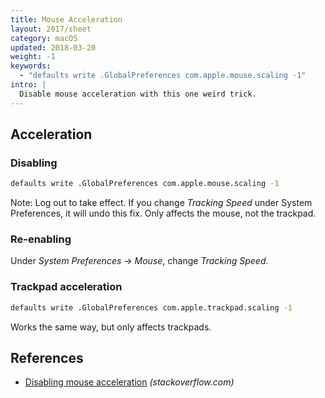 ```yaml
---
title: Mouse Acceleration
layout: 2017/sheet
category: macOS
updated: 2018-03-20
weight: -1
keywords:
  - "defaults write .GlobalPreferences com.apple.mouse.scaling -1"
intro: |
  Disable mouse acceleration with this one weird trick.
---
```


## Acceleration

### Disabling

```bash
defaults write .GlobalPreferences com.apple.mouse.scaling -1
```

Note: Log out to take effect. If you change _Tracking Speed_ under System Preferences, it will undo this fix. Only affects the mouse, not the trackpad.

### Re-enabling

Under _System Preferences_ → _Mouse_, change _Tracking Speed_.

### Trackpad acceleration

```bash
defaults write .GlobalPreferences com.apple.trackpad.scaling -1
```

Works the same way, but only affects trackpads.

## References

- [Disabling mouse acceleration](https://stackoverflow.com/questions/5782884/disabling-mouse-acceleration-in-mac-os-x) _(stackoverflow.com)_
